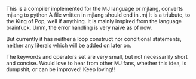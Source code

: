 
This is a compiler implemented for the MJ language or mjlang, converts mjlang to python
A file written in mjlang should end in .mj
It is a triubute, to the King of Pop, well if anything.
It is mainly inspired from the language brainfuck.
Umm, the error handling is very naive as of now.

But currently it has neither a loop construct nor conditional
statements, neither any literals which will be added on later on.

The keywords and operators set are very small, but not necessarlily
short and concise.
Would love to hear from other MJ fans, whether this idea, is dumpshit, or can be improved!
Keep loving!! 